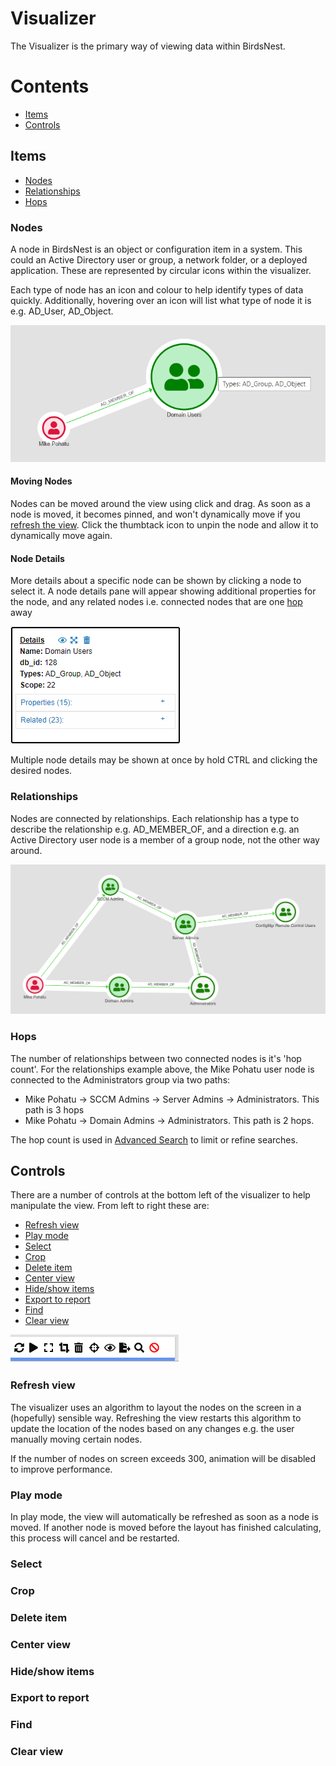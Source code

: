 # Visualizer
The Visualizer is the primary way of viewing data within BirdsNest. 

# Contents
* [Items](#Items)
* [Controls](#Controls)


## Items

* [Nodes](#Nodes)
* [Relationships](#Relationships)
* [Hops](#Hops)


### Nodes
A node in BirdsNest is an object or configuration item in a system. This could an Active Directory user or group, a network folder, or a deployed application. These are represented by circular icons within the visualizer. 

Each type of node has an icon and colour to help identify types of data quickly. Additionally, hovering over an icon will list what type of node it is e.g. AD_User, AD_Object. 

![Nodes](/documentation/image/console/nodes.png "Nodes")

#### Moving Nodes
Nodes can be moved around the view using click and drag. As soon as a node is moved, it becomes pinned, and won't dynamically move if you [refresh the view](#Refresh-view). Click the thumbtack icon to unpin the node and allow it to dynamically move again. 

#### Node Details
More details about a specific node can be shown by clicking a node to select it. A node details pane will appear showing additional properties for the node, and any related nodes i.e. connected nodes that are one [hop](#Hops) away

![Node Details](/documentation/image/console/node-details.png)

Multiple node details may be shown at once by hold CTRL and clicking the desired nodes.

### Relationships
Nodes are connected by relationships. Each relationship has a type to describe the relationship e.g. AD_MEMBER_OF, and a direction e.g. an Active Directory user node is a member of a group node, not the other way around. 

![Relationships](/documentation/image/console/relationships.png)


### Hops
The number of relationships between two connected nodes is it's 'hop count'. For the relationships example above, the Mike Pohatu user node is connected to the Administrators group via two paths:

* Mike Pohatu -> SCCM Admins -> Server Admins -> Administrators. This path is 3 hops
* Mike Pohatu -> Domain Admins -> Administrators. This path is 2 hops. 

The hop count is used in [Advanced Search](/documentation/console/visualizer/advanced-search/README.md) to limit or refine searches. 


## Controls
There are a number of controls at the bottom left of the visualizer to help manipulate the view. From left to right these are:

* [Refresh view](#Refresh-view)
* [Play mode](#Play-mode)
* [Select](#Select)
* [Crop](#Crop)
* [Delete item](#Delete-item)
* [Center view](#Center-view)
* [Hide/show items](#Hide/show-items)
* [Export to report](#Export-to-report)
* [Find](#Find)
* [Clear view](#Clear-view)

![Controls](/documentation/image/console/controls.png)
 
### Refresh view
The visualizer uses an algorithm to layout the nodes on the screen in a (hopefully) sensible way. Refreshing the view restarts this algorithm to update the location of the nodes based on any changes e.g. the user manually moving certain nodes.

If the number of nodes on screen exceeds 300, animation will be disabled to improve performance. 

### Play mode
In play mode, the view will automatically be refreshed as soon as a node is moved. If another node is moved before the layout has finished calculating, this process will cancel and be restarted.

### Select
### Crop
### Delete item
### Center view
### Hide/show items
### Export to report
### Find
### Clear view
